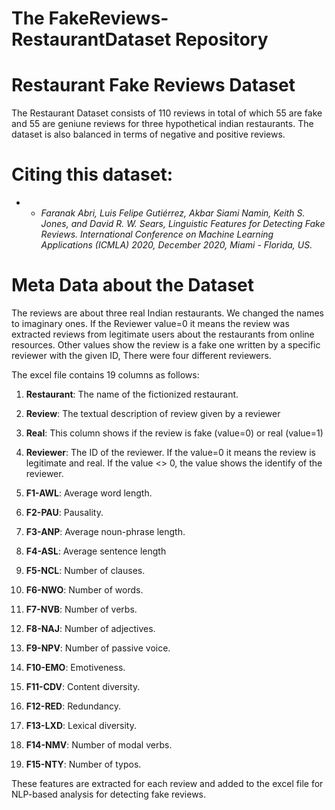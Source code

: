 # The FakeReviews-RestaurantDataset Repository
# Restaurant Fake Reviews Dataset
The Restaurant Dataset consists of 110 reviews in total of which 55 are fake and 55 are geniune reviews for three hypothetical indian restaurants. The dataset is also balanced in terms of negative and positive reviews. 

# Citing this dataset:

* * *Faranak Abri, Luis Felipe Gutiérrez, Akbar Siami Namin, Keith S. Jones, and David R. W. Sears, Linguistic Features for Detecting Fake Reviews. International Conference on Machine Learning Applications (ICMLA) 2020, December 2020, Miami - Florida, US.*


# Meta Data about the Dataset

The reviews are about three real Indian restaurants. We changed the names to imaginary ones.
If the Reviewer value=0 it means the review was extracted reviews from legitimate users about the restaurants from online resources. Other values show the review is a fake one written by a specific reviewer with the given ID, There were four different reviewers.

The excel file contains 19 columns as follows:

1. **Restaurant**: The name of the fictionized restaurant. 

2. **Review**: The textual description of review given by a reviewer

3. **Real**: This column shows if the review is fake (value=0) or real (value=1)

4. **Reviewer**: The ID of the reviewer. If the value=0 it means the review is legitimate and real. If the value <> 0, the value shows the identify of the reviewer.

5. **F1-AWL**: Average word length.

6. **F2-PAU**: Pausality.

7. **F3-ANP**: Average noun-phrase length.

8. **F4-ASL**: Average sentence length

9. **F5-NCL**: Number of clauses.

10. **F6-NWO**: Number of words.

11. **F7-NVB**: Number of verbs.

12. **F8-NAJ**: Number of adjectives.

13. **F9-NPV**: Number of passive voice.

14. **F10-EMO**: Emotiveness.

15. **F11-CDV**: Content diversity.

16. **F12-RED**: Redundancy.

17. **F13-LXD**: Lexical diversity.

18. **F14-NMV**: Number of modal verbs.

19. **F15-NTY**: Number of typos.

These features are extracted for each review and added to the excel file for NLP-based analysis for detecting fake reviews.
